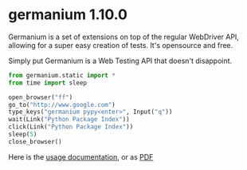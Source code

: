 germanium 1.10.0
================

Germanium is a set of extensions on top of the regular WebDriver API, allowing
for a super easy creation of tests. It's opensource and free.

Simply put Germanium is a Web Testing API that doesn't disappoint.

```python
from germanium.static import *
from time import sleep

open_browser("ff")
go_to("http://www.google.com")
type_keys("germanium pypy<enter>", Input("q"))
wait(Link("Python Package Index"))
click(Link("Python Package Index"))
sleep(5)
close_browser()
```

Here is the [usage documentation](http://germaniumhq.com/documentation/), or as [PDF](http://germaniumhq.com/documentation/germanium-usage.pdf)

